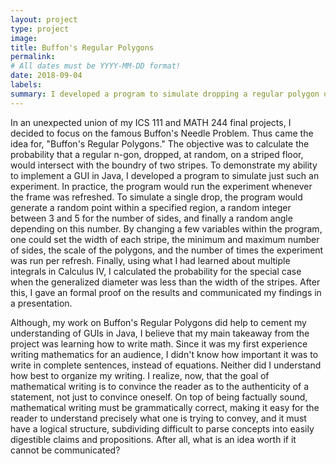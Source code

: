 ```yaml
---
layout: project
type: project
image: 
title: Buffon's Regular Polygons
permalink:
# All dates must be YYYY-MM-DD format!
date: 2018-09-04
labels:
summary: I developed a program to simulate dropping a regular polygon on a striped background and calculated the probability of an arbitrary regular polygon landing on the boundary between two stripes.
---
```


In an unexpected union of my ICS 111 and MATH 244 final projects, I decided to focus on the famous Buffon's Needle Problem. Thus came the idea for, "Buffon's Regular Polygons." The objective was to calculate the probability that a regular n-gon, dropped, at random, on a striped floor, would intersect with the boundry of two stripes. To demonstrate my ability to implement a GUI in Java, I developed a program to simulate just such an experiment. In practice, the program would run the experiment whenever the frame was refreshed. To simulate a single drop, the program would generate a random point within a specified region, a random integer between 3 and 5 for the number of sides, and finally a random angle depending on this number. By changing a few variables within the program, one could set the width of each stripe, the minimum and maximum number of sides, the scale of the polygons, and the number of times the experiment was run per refresh. Finally, using what I had learned about multiple integrals in Calculus IV, I calculated the probability for the special case when the generalized diameter was less than the width of the stripes. After this, I gave an formal proof on the results and communicated my findings in a presentation.

Although, my work on Buffon's Regular Polygons did help to cement my understanding of GUIs in Java, I believe that my main takeaway from the project was learning how to write math. Since it was my first experience writing mathematics for an audience, I didn't know how important it was to write in complete sentences, instead of equations. Neither did I understand how best to organize my writing. I realize, now, that the goal of mathematical writing is to convince the reader as to the authenticity of a statement, not just to convince oneself. On top of being factually sound, mathematical writing must be grammatically correct, making it easy for the reader to understand precisely what one is trying to convey, and it must have a logical structure, subdividing difficult to parse concepts into easily digestible claims and propositions. After all, what is an idea worth if it cannot be communicated?
